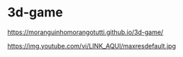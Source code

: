 # 3d-game

https://moranguinhomorangotutti.github.io/3d-game/

https://img.youtube.com/vi/LINK_AQUI/maxresdefault.jpg